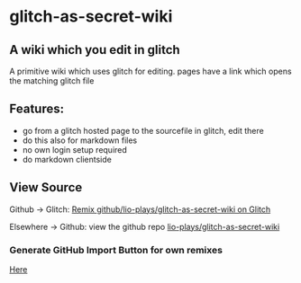 # glitch-as-secret-wiki

## A wiki which you edit in glitch

A primitive wiki which uses glitch for editing. pages have a link which opens the matching glitch file

## Features: 
* go from a glitch hosted page to the sourcefile in glitch, edit there
* do this also for markdown files
* no own login setup required
* do markdown clientside

## View Source

Github -> Glitch: [Remix github/lio-plays/glitch-as-secret-wiki on Glitch](https://glitch.com/edit/#!/import/github/lio-plays/glitch-as-secret-wiki)

Elsewhere -> Github: view the github repo [lio-plays/glitch-as-secret-wiki](https://github.com/lio-plays/glitch-as-secret-wiki)

### Generate GitHub Import Button for own remixes

[Here](https://github-import.glitch.me/)
